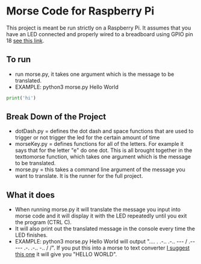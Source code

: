 # Morse Code for Raspberry Pi

This project is meant be run strictly on a Raspberry Pi. It assumes that you have an LED connected and properly wired to a breadboard using GPIO pin 18 [see this link](https://cdn.shopify.com/s/files/1/0176/3274/files/LEDs-BB400-1LED_bb_grande.png?6398700510979146820).

## To run 
 - run morse.py, it takes one argument which is the message to be translated. 
 - EXAMPLE: python3 morse.py Hello World

```python
print('hi')
```

## Break Down of the Project
  - dotDash.py = defines the dot dash and space functions that are used to trigger or not trigger the led for the certain amount of time
  - morseKey.py = defines functions for all of the letters. For example it says that for the letter "e" do one dot. This is all brought together in the texttomorse function, which takes one argument which is the message to be translated.
  - morse.py = this takes a command line argument of the message you want to translate. It is the runner for the full project.

## What it does
 - When running morse.py it will translate the message you input into morse code and it will display it with the LED repeatedly until you exit the program (CTRL C).
 - It will also print out the translated message in the console every time the LED finishes.
 - EXAMPLE: python3 morse.py Hello World will output ".... . .-.. .-.. --- / .-- --- .-. .-.. -.. / /". If you put this into a morse to text converter [I suggest this one](https://morsecode.scphillips.com/translator.html) it will give you "HELLO WORLD".
